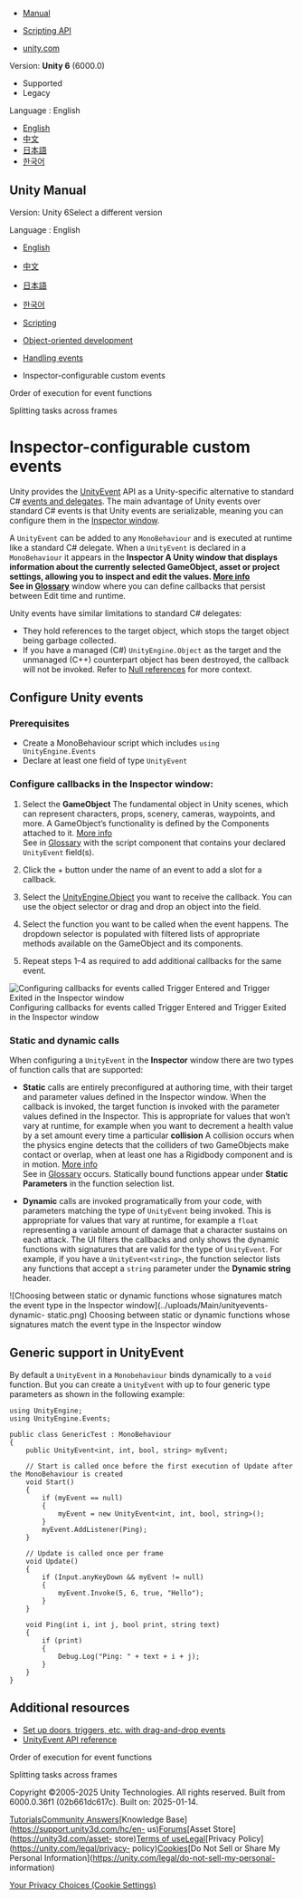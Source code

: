 [](https://docs.unity3d.com)

  * [Manual](../Manual/index.html)
  * [Scripting API](../ScriptReference/index.html)

  * [unity.com](https://unity.com/)

Version: **Unity 6** (6000.0)

  * Supported
  * Legacy

Language : English

  * [English](/Manual/unity-events.html)
  * [中文](/cn/current/Manual/unity-events.html)
  * [日本語](/ja/current/Manual/unity-events.html)
  * [한국어](/kr/current/Manual/unity-events.html)

[](https://docs.unity3d.com)

## Unity Manual

Version: Unity 6Select a different version

Language : English

  * [English](/Manual/unity-events.html)
  * [中文](/cn/current/Manual/unity-events.html)
  * [日本語](/ja/current/Manual/unity-events.html)
  * [한국어](/kr/current/Manual/unity-events.html)

  * [Scripting](scripting.html)
  * [Object-oriented development](object-oriented-development.html)
  * [Handling events](event-handling.html)
  * Inspector-configurable custom events

[](execution-order.html)

Order of execution for event functions

[](coroutines.html)

Splitting tasks across frames

# Inspector-configurable custom events

Unity provides the [UnityEvent](../ScriptReference/Events.UnityEvent.html) API
as a Unity-specific alternative to standard C# [events and
delegates](https://learn.microsoft.com/en-us/dotnet/standard/events/). The
main advantage of Unity events over standard C# events is that Unity events
are serializable, meaning you can configure them in the [Inspector
window](UsingTheInspector.html).

A `UnityEvent` can be added to any `MonoBehaviour` and is executed at runtime
like a standard C# delegate. When a `UnityEvent` is declared in a
`MonoBehaviour` it appears in the ****Inspector** A Unity window that displays
information about the currently selected GameObject, asset or project
settings, allowing you to inspect and edit the values. [More
info](UsingTheInspector.html)  
See in [Glossary](Glossary.html#Inspector)** window where you can define
callbacks that persist between Edit time and runtime.

Unity events have similar limitations to standard C# delegates:

  * They hold references to the target object, which stops the target object being garbage collected.
  * If you have a managed (C#) `UnityEngine.Object` as the target and the unmanaged (C++) counterpart object has been destroyed, the callback will not be invoked. Refer to [Null references](null-reference-exception.html) for more context.

## Configure Unity events

### Prerequisites

  * Create a MonoBehaviour script which includes `using UnityEngine.Events`
  * Declare at least one field of type `UnityEvent`

### Configure callbacks in the Inspector window:

  1. Select the **GameObject** The fundamental object in Unity scenes, which can represent characters, props, scenery, cameras, waypoints, and more. A GameObject’s functionality is defined by the Components attached to it. [More info](class-GameObject.html)  
See in [Glossary](Glossary.html#GameObject) with the script component that
contains your declared `UnityEvent` field(s).

  2. Click the + button under the name of an event to add a slot for a callback.

  3. Select the [UnityEngine.Object](class-Object.html) you want to receive the callback. You can use the object selector or drag and drop an object into the field.

  4. Select the function you want to be called when the event happens. The dropdown selector is populated with filtered lists of appropriate methods available on the GameObject and its components.

  5. Repeat steps 1–4 as required to add additional callbacks for the same event.

![Configuring callbacks for events called Trigger Entered and Trigger Exited
in the Inspector window](../uploads/Main/unityevents-inspector.png)
Configuring callbacks for events called Trigger Entered and Trigger Exited in
the Inspector window

### Static and dynamic calls

When configuring a `UnityEvent` in the **Inspector** window there are two
types of function calls that are supported:

  * **Static** calls are entirely preconfigured at authoring time, with their target and parameter values defined in the Inspector window. When the callback is invoked, the target function is invoked with the parameter values defined in the Inspector. This is appropriate for values that won’t vary at runtime, for example when you want to decrement a health value by a set amount every time a particular **collision** A collision occurs when the physics engine detects that the colliders of two GameObjects make contact or overlap, when at least one has a Rigidbody component and is in motion. [More info](CollidersOverview.html)  
See in [Glossary](Glossary.html#Collision) occurs. Statically bound functions
appear under **Static Parameters** in the function selection list.

  * **Dynamic** calls are invoked programatically from your code, with parameters matching the type of `UnityEvent` being invoked. This is appropriate for values that vary at runtime, for example a `float` representing a variable amount of damage that a character sustains on each attack. The UI filters the callbacks and only shows the dynamic functions with signatures that are valid for the type of `UnityEvent`. For example, if you have a `UnityEvent<string>`, the function selector lists any functions that accept a `string` parameter under the **Dynamic string** header.

![Choosing between static or dynamic functions whose signatures match the
event type in the Inspector window](../uploads/Main/unityevents-dynamic-
static.png) Choosing between static or dynamic functions whose signatures
match the event type in the Inspector window

## Generic support in UnityEvent

By default a `UnityEvent` in a `Monobehaviour` binds dynamically to a `void`
function. But you can create a `UnityEvent` with up to four generic type
parameters as shown in the following example:

    
    
    using UnityEngine;
    using UnityEngine.Events;
    
    public class GenericTest : MonoBehaviour
    {
        public UnityEvent<int, int, bool, string> myEvent;
        
        // Start is called once before the first execution of Update after the MonoBehaviour is created
        void Start()
        {
            if (myEvent == null)
            {
                myEvent = new UnityEvent<int, int, bool, string>();
            }
            myEvent.AddListener(Ping);
        }
    
        // Update is called once per frame
        void Update()
        {
            if (Input.anyKeyDown && myEvent != null)
            {
                myEvent.Invoke(5, 6, true, "Hello");
            }
        }
    
        void Ping(int i, int j, bool print, string text)
        {
            if (print)
            {
                Debug.Log("Ping: " + text + i + j);
            }
        }
    }
    

## Additional resources

  * [Set up doors, triggers, etc. with drag-and-drop events](https://youtu.be/tmmvhxQcbJk)
  * [UnityEvent API reference](../ScriptReference/Events.UnityEvent.html)

[](execution-order.html)

Order of execution for event functions

[](coroutines.html)

Splitting tasks across frames

Copyright ©2005-2025 Unity Technologies. All rights reserved. Built from
6000.0.36f1 (02b661dc617c). Built on: 2025-01-14.

[Tutorials](https://learn.unity.com/)[Community
Answers](https://answers.unity3d.com)[Knowledge
Base](https://support.unity3d.com/hc/en-
us)[Forums](https://forum.unity3d.com)[Asset Store](https://unity3d.com/asset-
store)[Terms of
use](https://docs.unity3d.com/Manual/TermsOfUse.html)[Legal](https://unity.com/legal)[Privacy
Policy](https://unity.com/legal/privacy-
policy)[Cookies](https://unity.com/legal/cookie-policy)[Do Not Sell or Share
My Personal Information](https://unity.com/legal/do-not-sell-my-personal-
information)

[Your Privacy Choices (Cookie Settings)](javascript:void\(0\);)

